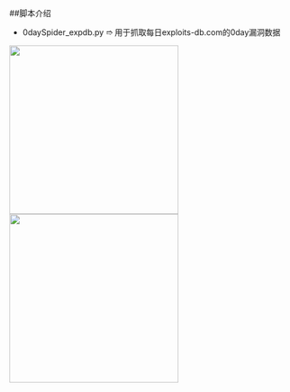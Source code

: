##脚本介绍

- 0daySpider_expdb.py  ➱  用于抓取每日exploits-db.com的0day漏洞数据

<img src="https://github.com/We5ter/0day-Of-Today/blob/master/demo/Screen%20Shot%202017-01-05%20at%2011.28.36%20AM.png" width="300px;" align="left">
<img src="https://github.com/We5ter/0day-Of-Today/blob/master/demo/Screen%20Shot%202017-01-05%20at%2011.30.47%20AM.png" width="300px">

